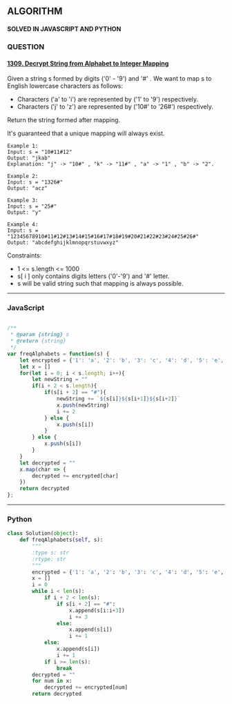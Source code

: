 ## ALGORITHM

#### SOLVED IN JAVASCRIPT AND PYTHON
### QUESTION

#### [1309. Decrypt String from Alphabet to Integer Mapping](https://leetcode.com/problems/decrypt-string-from-alphabet-to-integer-mapping/)

Given a string s formed by digits ('0' - '9') and '#' . We want to map s to English lowercase characters as follows:

* Characters ('a' to 'i') are represented by ('1' to '9') respectively.
* Characters ('j' to 'z') are represented by ('10#' to '26#') respectively. 

Return the string formed after mapping.

It's guaranteed that a unique mapping will always exist.

```
Example 1:
Input: s = "10#11#12"
Output: "jkab"
Explanation: "j" -> "10#" , "k" -> "11#" , "a" -> "1" , "b" -> "2".

Example 2:
Input: s = "1326#"
Output: "acz"

Example 3:
Input: s = "25#"
Output: "y"

Example 4:
Input: s = "12345678910#11#12#13#14#15#16#17#18#19#20#21#22#23#24#25#26#"
Output: "abcdefghijklmnopqrstuvwxyz"
```

Constraints:

* 1 <= s.length <= 1000
* s[ i ] only contains digits letters ('0'-'9') and '#' letter.
* s will be valid string such that mapping is always possible.

-----

### JavaScript

```js

/**
 * @param {string} s
 * @return {string}
 */
var freqAlphabets = function(s) {
    let encrypted = {'1': 'a', '2': 'b', '3': 'c', '4': 'd', '5': 'e', '6': 'f', '7': 'g', '8': 'h', '9': 'i', '10#': 'j', '11#': 'k', '12#': 'l', '13#': 'm', '14#': 'n', '15#': 'o', '16#': 'p', '17#': 'q', '18#': 'r', '19#': 's', '20#': 't', '21#': 'u', '22#': 'v', '23#': 'w', '24#': 'x', '25#': 'y', '26#': 'z'}
    let x = []
    for(let i = 0; i < s.length; i++){
        let newString = ""
        if(i + 2 < s.length){
            if(s[i + 2] == "#"){
                newString += `${s[i]}${s[i+1]}${s[i+2]}`
                x.push(newString)
                i += 2
            } else {
                x.push(s[i])
            }
        } else {
            x.push(s[i])
        }
    }
    let decrypted = ""
    x.map(char => {
        decrypted += encrypted[char]
    })
    return decrypted
};

```

-----

### Python

```py
class Solution(object):
    def freqAlphabets(self, s):
        """
        :type s: str
        :rtype: str
        """
        encrypted = {'1': 'a', '2': 'b', '3': 'c', '4': 'd', '5': 'e', '6': 'f', '7': 'g', '8': 'h', '9': 'i', '10#': 'j', '11#': 'k', '12#': 'l', '13#': 'm', '14#': 'n', '15#': 'o', '16#': 'p', '17#': 'q', '18#': 'r', '19#': 's', '20#': 't', '21#': 'u', '22#': 'v', '23#': 'w', '24#': 'x', '25#': 'y', '26#': 'z'}
        x = []
        i = 0
        while i < len(s):
            if i + 2 < len(s):
                if s[i + 2] == "#":
                    x.append(s[i:i+3])
                    i += 3
                else:
                    x.append(s[i])
                    i += 1
            else:
                x.append(s[i])
                i += 1
            if i >= len(s):
                break
        decrypted = ""
        for num in x:
            decrypted += encrypted[num]
        return decrypted
        
```
